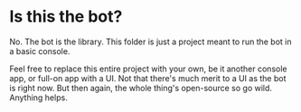 # Is this the bot?
No. The bot is the library. This folder is just a project meant to run the bot in a basic console.

Feel free to replace this entire project with your own, be it another console app, or full-on app with a UI. Not that there's much merit to a UI as the bot is right now. But then again, the whole thing's open-source so go wild. Anything helps.
